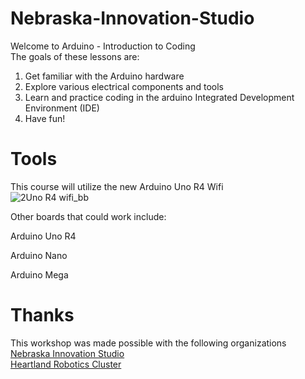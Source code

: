 # Nebraska-Innovation-Studio
Welcome to Arduino - Introduction to Coding<br>
The goals of these lessons are:
1. Get familiar with the Arduino hardware
2. Explore various electrical components and tools
3. Learn and practice coding in the arduino Integrated Development Environment (IDE)
4. Have fun!

# Tools
This course will utilize the new Arduino Uno R4 Wifi<br>
![2Uno R4 wifi_bb](https://github.com/TravisRay33/Nebraska-Innovation-Studio/assets/140020128/716c42b1-1fca-4b1d-bd18-f2eee1dd3697)

Other boards that could work include:

Arduino Uno R4

Arduino Nano

Arduino Mega


# Thanks
This workshop was made possible with the following organizations <br>
[Nebraska Innovation Studio](https://innovationstudio.unl.edu/) <br>
[Heartland Robotics Cluster](https://www.heartlandroboticscluster.com/) <br>
